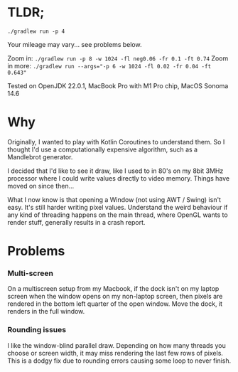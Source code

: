 
# TLDR;
`./gradlew run -p 4`

Your mileage may vary... see problems below.

Zoom in: `./gradlew run -p 8 -w 1024 -fl neg0.06 -fr 0.1 -ft 0.74`
Zoom in more: `./gradlew run --args="-p 6 -w 1024 -fl 0.02 -fr 0.04 -ft 0.643"`

Tested on OpenJDK 22.0.1, MacBook Pro with M1 Pro chip, MacOS Sonoma 14.6

# Why

Originally, I wanted to play with Kotlin Coroutines to understand them.
So I thought I'd use a computationally expensive algorithm, such as a 
Mandlebrot generator.

I decided that I'd like to see it draw, like I used to in 80's on my
8bit 3MHz processor where I could write values directly to video memory.
Things have moved on since then...

What I now know is that opening a Window (not using AWT / Swing) isn't easy.
It's still harder writing pixel values.  Understand the weird behaviour if any
kind of threading happens on the main thread, where OpenGL wants to render stuff,
generally results in a crash report.

# Problems

### Multi-screen
On a multiscreen setup from my Macbook, if the dock isn't on my laptop screen
when the window opens on my non-laptop screen, 
then pixels are rendered in the bottom left quarter of the open window.
Move the dock, it renders in the full window.

### Rounding issues
I like the window-blind parallel draw.  Depending on how many threads you choose
or screen width, it may miss rendering the last few rows of pixels.  This is a
dodgy fix due to rounding errors causing some loop to never finish.

